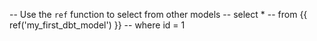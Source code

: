 
-- Use the `ref` function to select from other models
-- select *
-- from {{ ref('my_first_dbt_model') }}
-- where id = 1

